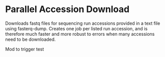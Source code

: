 # Parallel Accession Download

Downloads fastq files for sequencing run accessions provided in a text file
using fasterq-dump. Creates one job per listed run accession, and is therefore
much faster and more robust to errors when many accessions need to be
downloaded.

Mod to trigger test

